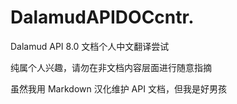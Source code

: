 # DalamudAPIDOCcntr.
Dalamud API 8.0 文档个人中文翻译尝试

纯属个人兴趣，请勿在非文档内容层面进行随意指摘

虽然我用 Markdown 汉化维护 API 文档，但我是好男孩

